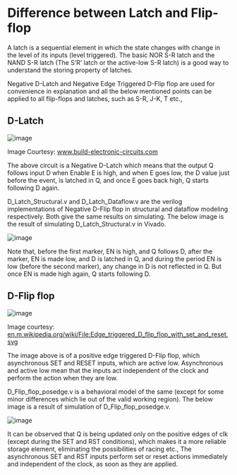 # Difference between Latch and Flip-flop

A latch is a sequential element in which the state changes with change in the level of its inputs (level triggered). The basic NOR S-R latch and the NAND S-R latch (The S’R’ latch or the active-low S-R latch) is a good way to understand the storing property of latches.

Negative D-Latch and Negative Edge Triggered D-Flip flop  are used for convenience in explanation and all the below mentioned points can be applied to all flip-flops and latches, such as S-R, J-K, T etc.,

## D-Latch

![image](https://github.com/techclubssn/VLSI-TC-2023_24/assets/93860462/9b5886f7-2faa-4ea1-a2e2-65606e64cfa9)

Image Courtesy: www.build-electronic-circuits.com

The above circuit is a Negative D-Latch which means that the output Q follows input D when Enable E is high, and when E goes low, the D value just before the event, is latched in Q, and once E goes back high, Q starts following D again.

D_Latch_Structural.v and D_Latch_Dataflow.v are the verilog implementations of Negative D-Flip flop in structural and dataflow modeling respectively. Both give the same results on simulating. The below image is the result of simulating D_Latch_Structural.v in Vivado. 

![image](https://github.com/techclubssn/VLSI-TC-2023_24/assets/93860462/8409ed58-8938-4506-a80a-d6b992e135c1)


Note that, before the first marker, EN is high, and Q follows D, after the marker, EN is made low, and D is latched in Q, and during the period EN is low (before the second marker), any change in D is not reflected in Q. But once EN is made high again, Q starts following D.

## D-Flip flop

  

![image](https://github.com/techclubssn/VLSI-TC-2023_24/assets/93860462/26c61af1-da5d-46f8-8b28-01ad47107b1b)


Image courtesy: [en.m.wikipedia.org/wiki/File:Edge_triggered_D_flip_flop_with_set_and_reset.svg](https://en.m.wikipedia.org/wiki/File:Edge_triggered_D_flip_flop_with_set_and_reset.svg)

The image above is of a positive edge triggered D-Flip flop, which asynchronous SET and RESET inputs, which are active low. Asynchronous and active low mean that the inputs act independent of the clock and perform the action when they are low.

D_Flip_flop_posedge.v is a behavioral model of the same (except for some minor differences which lie out of the valid working region). The below image is a result of simulation of D_Flip_flop_posedge.v.

![image](https://github.com/techclubssn/VLSI-TC-2023_24/assets/93860462/ac5defa9-e63d-43d4-86bd-effcfca79eb5)


It can be observed that Q is being updated only on the positive edges of clk (except during the SET and RST conditions), which makes it a more reliable storage element, eliminating the possibilities of racing etc., The asynchronous SET and RST inputs perform set or reset actions immediately and independent of the clock, as soon as they are applied.
